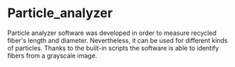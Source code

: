 # Particle_analyzer
Particle analyzer software was developed in order to measure recycled fiber's length and diameter. Nevertheless, it can be used for different kinds of particles. Thanks to the built-in scripts the software is able to identify fibers from a grayscale image.
